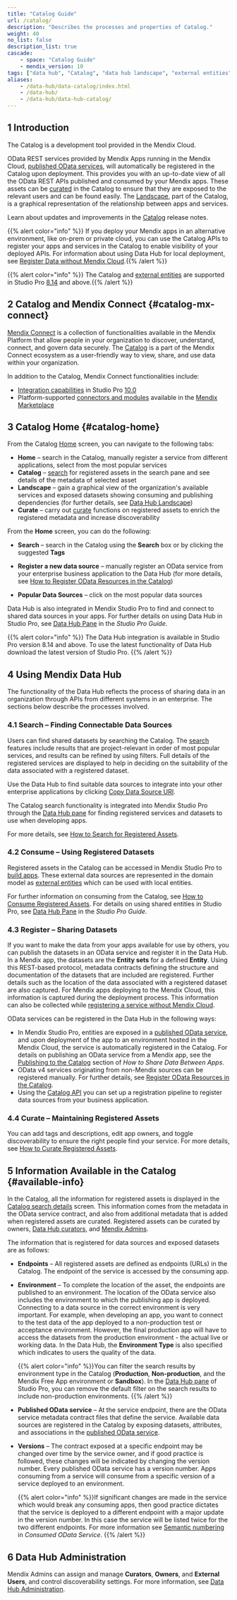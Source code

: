 ```yaml
---
title: "Catalog Guide"
url: /catalog/
description: "Describes the processes and properties of Catalog."
weight: 40
no_list: false
description_list: true
cascade:
    - space: "Catalog Guide"
    - mendix_version: 10
tags: ["data hub", "Catalog", "data hub landscape", "external entities", "external users"]
aliases:
    - /data-hub/data-catalog/index.html
    - /data-hub/
    - /data-hub/data-hub-catalog/
---
```


## 1 Introduction

The Catalog is a development tool provided in the Mendix Cloud. 

OData REST services provided by Mendix Apps running in the Mendix Cloud, [published OData services](/refguide/published-odata-services/), will automatically be registered in the Catalog upon deployment. This provides you with an up-to-date view of all the OData REST APIs published and consumed by your Mendix apps. These assets can be [curated](/catalog/manage/curate/) in the Catalog to ensure that they are exposed to the relevant users and can be found easily. The [Landscape](/data-hub/data-hub-landscape/), part of the Catalog, is a graphical representation of the relationship between apps and services.

Learn about updates and improvements in the [Catalog](/releasenotes/data-hub/) release notes.

{{% alert color="info" %}}
If you deploy your Mendix apps in an alternative environment, like on-prem or private cloud, you can use the Catalog APIs to register your apps and services in the Catalog to enable visibility of your deployed APIs. For information about using Data Hub for local deployment, see [Register Data without Mendix Cloud](/data-hub/data-hub-without-mendix-cloud/).{{% /alert %}}

{{% alert color="info" %}}
The Catalog and [external entities](/refguide/external-entities/) are supported in Studio Pro [8.14](/releasenotes/studio-pro/8.14/) and above.{{% /alert %}}

## 2 Catalog and Mendix Connect {#catalog-mx-connect}

[Mendix Connect](https://www.mendix.com/data-hub/) is a collection of functionalities available in the Mendix Platform that allow people in your organization to discover, understand, connect, and govern data securely. The [Catalog](/catalog/) is a part of the Mendix Connect ecosystem as a user-friendly way to view, share, and use data within your organization. 

In addition to the Catalog, Mendix Connect functionalities include:

* [Integration capabilities](/refguide/integration/#integration-mx-connect) in Studio Pro [10.0](/releasenotes/studio-pro/10.0/)
* Platform-supported [connectors and modules](/appstore/#marketplace-mx-connect) available in the [Mendix Marketplace](/appstore/)

## 3 Catalog Home {#catalog-home}

From the Catalog [Home](https://catalog.mendix.com) screen, you can navigate to the following tabs:

* **Home** – search in the Catalog, manually register a service from different applications, select from the most popular services
* **Catalog** – [search](/catalog/search/) for registered assets in the search pane and see details of the metadata of selected asset
* **Landscape** – gain a graphical view of the organization's available services and exposed datasets showing consuming and publishing dependencies (for further details, see [Data Hub Landscape](/data-hub/data-hub-landscape/))
* **Curate** – carry out [curate](/catalog/manage/curate/) functions on registered assets to enrich the registered metadata and increase discoverability

From the **Home** screen, you can do the following:

* **Search** – search in the Catalog using the **Search** box or by clicking the suggested **Tags**
* **Register a new data source** – manually register an OData service from your enterprise business application to the Data Hub (for more details, see [How to Register OData Resources in the Catalog](/catalog/register/register-data/))

* **Popular Data Sources** – click on the most popular data sources

Data Hub is also integrated in Mendix Studio Pro to find and connect to shared data sources in your apps. For further details on using Data Hub in Studio Pro, see [Data Hub Pane](/refguide/data-hub-pane/) in the *Studio Pro Guide*.

{{% alert color="info" %}}
The Data Hub integration is available in Studio Pro version 8.14 and above. To use the latest functionality of Data Hub download the latest version of Studio Pro. {{% /alert %}}

## 4 Using Mendix Data Hub

The functionality of the Data Hub reflects the process of sharing data in an organization through APIs from different systems in an enterprise. The sections below describe the processes involved.

### 4.1 Search – Finding Connectable Data Sources

Users can find shared datasets by searching the Catalog. The [search](/catalog/search/) features include results that are project-relevant in order of most popular services, and results can be refined by using filters. Full details of the registered services are displayed to help in deciding on the suitability of the data associated with a registered dataset.

Use the Data Hub to find suitable data sources to integrate into your other enterprise applications by clicking [Copy Data Source URI](/catalog/manage/search/#service-details).

The Catalog search functionality is integrated into Mendix Studio Pro through the [Data Hub pane](/refguide/data-hub-pane/) for finding registered services and datasets to use when developing apps.

For more details, see [How to Search for Registered Assets](/catalog/search/).

### 4.2 Consume – Using Registered Datasets

Registered assets in the Catalog can be accessed in Mendix Studio Pro to [build apps](/refguide/modeling/). These external data sources are represented in the domain model as [external entities](/refguide/external-entities/) which can be used with local entities.

For further information on consuming from the Catalog, see [How to Consume Registered Assets](/catalog/consume/). For details on using shared entities in Studio Pro, see [Data Hub Pane](/refguide/data-hub-pane/) in the *Studio Pro Guide*.

### 4.3 Register – Sharing Datasets

If you want to make the data from your apps available for use by others, you can publish the datasets in an OData service and register it in the Data Hub. In a Mendix app, the datasets are the **Entity sets** for a defined **Entity**. Using this REST-based protocol, metadata contracts defining the structure and documentation of the datasets that are included are registered. Further details such as the location of the data associated with a registered dataset are also captured. For Mendix apps deploying to the Mendix Cloud, this information is captured during the deployment process. This information can also be collected while [registering a service without Mendix Cloud](/catalog/register/register-data/).

OData services can be registered in the Data Hub in the following ways:

* In Mendix Studio Pro, entities are exposed in a [published OData service](/refguide/published-odata-services/), and upon deployment of the app to an environment hosted in the Mendix Cloud, the service is automatically registered in the Catalog. For details on publishing an OData service from a Mendix app, see the [Publishing to the Catalog](/catalog/share-data/#publishing) section of *How to Share Data Between Apps*.
* OData v4 services originating from non-Mendix sources can be registered manually. For further details, see [Register OData Resources in the Catalog](/catalog/register/register-data/).
* Using the [Catalog API](/apidocs-mxsdk/apidocs/catalog-apis/) you can set up a registration pipeline to register data sources from your business application.

### 4.4 Curate – Maintaining Registered Assets

You can add tags and descriptions, edit app owners, and toggle discoverability to ensure the right people find your service. For more details, see [How to Curate Registered Assets](/catalog/manage/curate/).

## 5 Information Available in the Catalog {#available-info}

In the Catalog, all the information for registered assets is displayed in the [Catalog search details](/catalog/manage/search/#search-details) screen. This information comes from the metadata in the OData service contract, and also from additional metadata that is added when registered assets are curated. Registered assets can be curated by owners, [Data Hub curators](/catalog/manage/user-roles/#curator), and [Mendix Admins](/catalog/manage/user-roles/#admin).

The information that is registered for data sources and exposed datasets are as follows:

* **Endpoints** – All registered assets are defined as endpoints (URLs) in the Catalog. The endpoint of the service is accessed by the consuming app.
* **Environment** – To complete the location of the asset, the endpoints are published to an environment. The location of the OData service also includes the environment to which the publishing app is deployed. Connecting to a data source in the correct environment is very important. For example, when developing an app, you want to connect to the test data of the app deployed to a non-production test or acceptance environment. However, the final production app will have to access the datasets from the production environment - the actual live or working data. In the Data Hub, the **Environment Type** is also specified which indicates to users the quality of the data.

    {{% alert color="info" %}}You can filter the search results by environment type in the Catalog (**Production**, **Non-production**, and the Mendix Free App environment or **Sandbox**). In the [Data Hub pane](/refguide/data-hub-pane/) of Studio Pro, you can remove the default filter on the search results to include non-production environments. {{% /alert %}}

* **Published OData service** – At the service endpoint, there are the OData service metadata contract files that define the service. Available data sources are registered in the Catalog by exposing  datasets, attributes, and associations in the [published OData service](/refguide/published-odata-services/). 
* **Versions** – The contract exposed at a specific endpoint may be changed over time by the service owner, and if good practice is followed, these changes will be indicated by changing the version number. Every published OData service has a version number. Apps consuming from a service will consume from a specific version of a service deployed to an environment.

    {{% alert color="info" %}}If significant changes are made in the service which would break any consuming apps, then good practice dictates that the service is deployed to a different endpoint with a major update in the version number. In this case the service will be listed twice for the two different endpoints. For more information see [Semantic numbering](/refguide/consumed-odata-service/#semantic) in *Consumed OData Service*. {{% /alert %}}

## 6 Data Hub Administration

Mendix Admins can assign and manage **Curators**, **Owners**, and **External Users**, and control discoverability settings. For more information, see [Data Hub Administration](/developerportal/control-center/data-hub-admin/).
